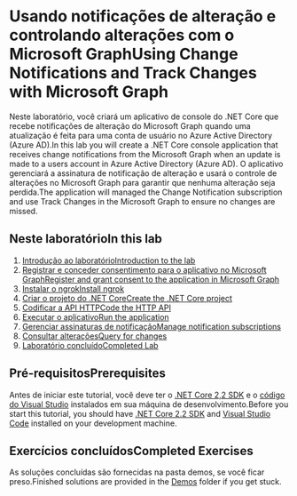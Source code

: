 # <a name="using-change-notifications-and-track-changes-with-microsoft-graph"></a><span data-ttu-id="4a66b-101">Usando notificações de alteração e controlando alterações com o Microsoft Graph</span><span class="sxs-lookup"><span data-stu-id="4a66b-101">Using Change Notifications and Track Changes with Microsoft Graph</span></span>

<span data-ttu-id="4a66b-102">Neste laboratório, você criará um aplicativo de console do .NET Core que recebe notificações de alteração do Microsoft Graph quando uma atualização é feita para uma conta de usuário no Azure Active Directory (Azure AD).</span><span class="sxs-lookup"><span data-stu-id="4a66b-102">In this lab you will create a .NET Core console application that receives change notifications from the Microsoft Graph when an update is made to a users account in Azure Active Directory (Azure AD).</span></span> <span data-ttu-id="4a66b-103">O aplicativo gerenciará a assinatura de notificação de alteração e usará o controle de alterações no Microsoft Graph para garantir que nenhuma alteração seja perdida.</span><span class="sxs-lookup"><span data-stu-id="4a66b-103">The application will managed the Change Notification subscription and use Track Changes in the Microsoft Graph to ensure no changes are missed.</span></span>

## <a name="in-this-lab"></a><span data-ttu-id="4a66b-104">Neste laboratório</span><span class="sxs-lookup"><span data-stu-id="4a66b-104">In this lab</span></span>

1. [<span data-ttu-id="4a66b-105">Introdução ao laboratório</span><span class="sxs-lookup"><span data-stu-id="4a66b-105">Introduction to the lab</span></span>](./tutorial/01_intro.md)
1. [<span data-ttu-id="4a66b-106">Registrar e conceder consentimento para o aplicativo no Microsoft Graph</span><span class="sxs-lookup"><span data-stu-id="4a66b-106">Register and grant consent to the application in Microsoft Graph</span></span>](./tutorial/02_create-app.md)
1. [<span data-ttu-id="4a66b-107">Instalar o ngrok</span><span class="sxs-lookup"><span data-stu-id="4a66b-107">Install ngrok</span></span>](./tutorial/03_ngrok.md)
1. [<span data-ttu-id="4a66b-108">Criar o projeto do .NET Core</span><span class="sxs-lookup"><span data-stu-id="4a66b-108">Create the .NET Core project</span></span>](./tutorial/04_create-project.md)
1. [<span data-ttu-id="4a66b-109">Codificar a API HTTP</span><span class="sxs-lookup"><span data-stu-id="4a66b-109">Code the HTTP API</span></span>](./tutorial/05_add-code.md)
1. [<span data-ttu-id="4a66b-110">Executar o aplicativo</span><span class="sxs-lookup"><span data-stu-id="4a66b-110">Run the application</span></span>](./tutorial/06_run.md)
1. [<span data-ttu-id="4a66b-111">Gerenciar assinaturas de notificação</span><span class="sxs-lookup"><span data-stu-id="4a66b-111">Manage notification subscriptions</span></span>](./tutorial/07_subbscription-management.md)
1. [<span data-ttu-id="4a66b-112">Consultar alterações</span><span class="sxs-lookup"><span data-stu-id="4a66b-112">Query for changes</span></span>](./tutorial/08_deltaquery.md)
1. [<span data-ttu-id="4a66b-113">Laboratório concluído</span><span class="sxs-lookup"><span data-stu-id="4a66b-113">Completed Lab</span></span>](./tutorial/09_completed.md)

## <a name="prerequisites"></a><span data-ttu-id="4a66b-114">Pré-requisitos</span><span class="sxs-lookup"><span data-stu-id="4a66b-114">Prerequisites</span></span>

<span data-ttu-id="4a66b-115">Antes de iniciar este tutorial, você deve ter o [.NET Core 2,2 SDK](https://dotnet.microsoft.com/download) e o [código do Visual Studio](https://code.visualstudio.com/) instalados em sua máquina de desenvolvimento.</span><span class="sxs-lookup"><span data-stu-id="4a66b-115">Before you start this tutorial, you should have [.NET Core 2.2 SDK](https://dotnet.microsoft.com/download) and [Visual Studio Code](https://code.visualstudio.com/) installed on your development machine.</span></span> 

## <a name="completed-exercises"></a><span data-ttu-id="4a66b-116">Exercícios concluídos</span><span class="sxs-lookup"><span data-stu-id="4a66b-116">Completed Exercises</span></span>

<span data-ttu-id="4a66b-117">As soluções concluídas são fornecidas [](./Demos) na pasta demos, se você ficar preso.</span><span class="sxs-lookup"><span data-stu-id="4a66b-117">Finished solutions are provided in the [Demos](./Demos) folder if you get stuck.</span></span>